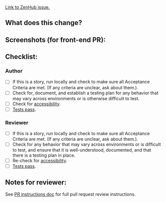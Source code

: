 [Link to ZenHub issue.](link-goes-here)

## What does this change?

## Screenshots (for front-end PR):

## Checklist:

### Author

+ [ ] If this is a story, run locally and check to make sure all Acceptance Criteria are met. (If any criteria are unclear, ask about them.).
+ [ ] Check for, document, and establish a testing plan for any behavior that may vary across environments or is otherwise difficult to test.
+ [ ] Check for [accessibility](/docs/a11y_plan.md).
+ [ ] [Tests pass](https://github.com/USDOJ/crt-portal/#tests).

### Reviewer

+ [ ] If this is a story, run locally and check to make sure all Acceptance Criteria are met. (If any criteria are unclear, ask about them.).
+ [ ] Check for any behavior that may vary across environments or is difficult to test, and ensure that it is well-understood, documented, and that there is a testing plan in place.
+ [ ] Re-check for [accessibility](/docs/a11y_plan.md).
+ [ ] [Tests pass](https://github.com/USDOJ/crt-portal/#tests).

## Notes for reviewer:

See [PR instructions doc](https://github.com/usdoj/crt-portal/blob/master/docs/pull_requests.md) for full pull request review instructions.
